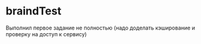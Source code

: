 # braindTest
Выполнил первое задание не полностью (надо доделать кэширование и проверку на доступ к сервису)
